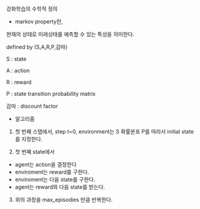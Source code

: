 
강화학습의 수학적 정의

- markov property란,

현재의 상태로 미래상태를 예측할 수 있는 특성을 의미한다.

defined by (S,A,R,P,감마)

  S : state
  
  A : action
  
  R : reward
  
  P : state transition probability matrix
  
  감마 : discount factor 

- 알고리즘

1. 첫 번째 스탭에서, step t=0, environment는 S 확률분포 P를 따라서 initial state를 지정한다.

2. 첫 번째 state에서
  - agent는 action을 결정한다
  - enviroment는 reward를 구한다.
  - enviroment는 다음 state를 구한다.
  - agent는 reward와 다음 state를 받는다.

3. 위의 과정을 max_episodies 만큼 반복한다.


